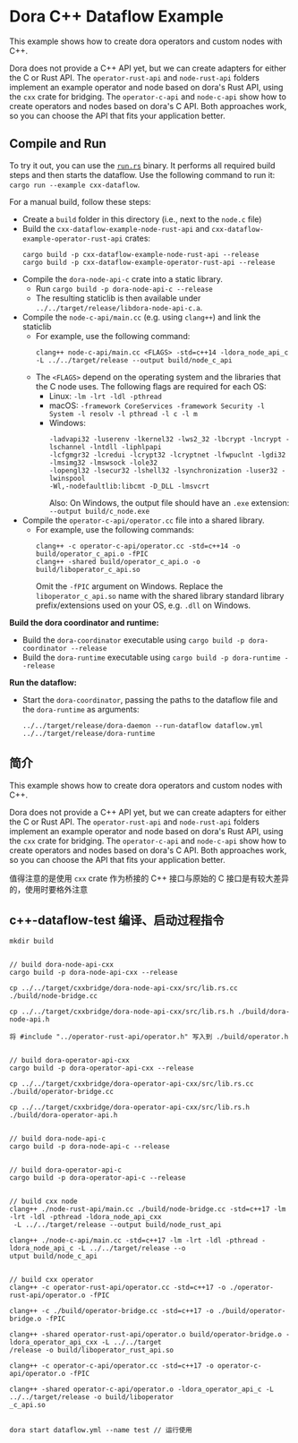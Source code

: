 # Dora C++ Dataflow Example

This example shows how to create dora operators and custom nodes with C++.

Dora does not provide a C++ API yet, but we can create adapters for either the C or Rust API. The `operator-rust-api` and `node-rust-api` folders implement an example operator and node based on dora's Rust API, using the `cxx` crate for bridging. The `operator-c-api` and `node-c-api` show how to create operators and nodes based on dora's C API. Both approaches work, so you can choose the API that fits your application better.

## Compile and Run

To try it out, you can use the [`run.rs`](./run.rs) binary. It performs all required build steps and then starts the dataflow. Use the following command to run it: `cargo run --example cxx-dataflow`.

For a manual build, follow these steps:

- Create a `build` folder in this directory (i.e., next to the `node.c` file)
- Build the `cxx-dataflow-example-node-rust-api` and `cxx-dataflow-example-operator-rust-api` crates:
  ```
  cargo build -p cxx-dataflow-example-node-rust-api --release
  cargo build -p cxx-dataflow-example-operator-rust-api --release
  ```
- Compile the `dora-node-api-c` crate into a static library.
  - Run `cargo build -p dora-node-api-c --release`
  - The resulting staticlib is then available under `../../target/release/libdora-node-api-c.a`.
- Compile the `node-c-api/main.cc` (e.g. using `clang++`) and link the staticlib
  - For example, use the following command:
    ```
    clang++ node-c-api/main.cc <FLAGS> -std=c++14 -ldora_node_api_c -L ../../target/release --output build/node_c_api
    ```
  - The `<FLAGS>` depend on the operating system and the libraries that the C node uses. The following flags are required for each OS:
    - Linux: `-lm -lrt -ldl -pthread`
    - macOS: `-framework CoreServices -framework Security -l System -l resolv -l pthread -l c -l m`
    - Windows:
      ```
      -ladvapi32 -luserenv -lkernel32 -lws2_32 -lbcrypt -lncrypt -lschannel -lntdll -liphlpapi
      -lcfgmgr32 -lcredui -lcrypt32 -lcryptnet -lfwpuclnt -lgdi32 -lmsimg32 -lmswsock -lole32
      -lopengl32 -lsecur32 -lshell32 -lsynchronization -luser32 -lwinspool
      -Wl,-nodefaultlib:libcmt -D_DLL -lmsvcrt
      ```
      Also: On Windows, the output file should have an `.exe` extension: `--output build/c_node.exe`
- Compile the `operator-c-api/operator.cc` file into a shared library.
  - For example, use the following commands:
    ```
    clang++ -c operator-c-api/operator.cc -std=c++14 -o build/operator_c_api.o -fPIC
    clang++ -shared build/operator_c_api.o -o build/liboperator_c_api.so
    ```
    Omit the `-fPIC` argument on Windows. Replace the `liboperator_c_api.so` name with the shared library standard library prefix/extensions used on your OS, e.g. `.dll` on Windows.

**Build the dora coordinator and runtime:**

- Build the `dora-coordinator` executable using `cargo build -p dora-coordinator --release`
- Build the `dora-runtime` executable using `cargo build -p dora-runtime --release`

**Run the dataflow:**

- Start the `dora-coordinator`, passing the paths to the dataflow file and the `dora-runtime` as arguments:

  ```
  ../../target/release/dora-daemon --run-dataflow dataflow.yml ../../target/release/dora-runtime
  ```

## 简介

This example shows how to create dora operators and custom nodes with C++.

Dora does not provide a C++ API yet, but we can create adapters for either the C or Rust API. The `operator-rust-api` and `node-rust-api` folders implement an example operator and node based on dora's Rust API, using the `cxx` crate for bridging. The `operator-c-api` and `node-c-api` show how to create operators and nodes based on dora's C API. Both approaches work, so you can choose the API that fits your application better.

值得注意的是使用 `cxx` crate 作为桥接的 C++ 接口与原始的 C 接口是有较大差异的，使用时要格外注意

## c++-dataflow-test 编译、启动过程指令

```
mkdir build


// build dora-node-api-cxx
cargo build -p dora-node-api-cxx --release

cp ../../target/cxxbridge/dora-node-api-cxx/src/lib.rs.cc ./build/node-bridge.cc

cp ../../target/cxxbridge/dora-node-api-cxx/src/lib.rs.h ./build/dora-node-api.h

将 #include "../operator-rust-api/operator.h" 写入到 ./build/operator.h


// build dora-operator-api-cxx
cargo build -p dora-operator-api-cxx --release

cp ../../target/cxxbridge/dora-operator-api-cxx/src/lib.rs.cc ./build/operator-bridge.cc

cp ../../target/cxxbridge/dora-operator-api-cxx/src/lib.rs.h ./build/dora-operator-api.h


// build dora-node-api-c
cargo build -p dora-node-api-c --release


// build dora-operator-api-c
cargo build -p dora-operator-api-c --release


// build cxx node
clang++ ./node-rust-api/main.cc ./build/node-bridge.cc -std=c++17 -lm -lrt -ldl -pthread -ldora_node_api_cxx
 -L ../../target/release --output build/node_rust_api

clang++ ./node-c-api/main.cc -std=c++17 -lm -lrt -ldl -pthread -ldora_node_api_c -L ../../target/release --o
utput build/node_c_api


// build cxx operator
clang++ -c operator-rust-api/operator.cc -std=c++17 -o ./operator-rust-api/operator.o -fPIC

clang++ -c ./build/operator-bridge.cc -std=c++17 -o ./build/operator-bridge.o -fPIC

clang++ -shared operator-rust-api/operator.o build/operator-bridge.o -ldora_operator_api_cxx -L ../../target
/release -o build/liboperator_rust_api.so

clang++ -c operator-c-api/operator.cc -std=c++17 -o operator-c-api/operator.o -fPIC

clang++ -shared operator-c-api/operator.o -ldora_operator_api_c -L ../../target/release -o build/liboperator
_c_api.so


dora start dataflow.yml --name test // 运行使用

```